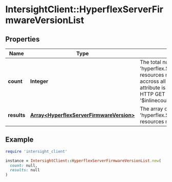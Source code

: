 # IntersightClient::HyperflexServerFirmwareVersionList

## Properties

| Name | Type | Description | Notes |
| ---- | ---- | ----------- | ----- |
| **count** | **Integer** | The total number of &#39;hyperflex.ServerFirmwareVersion&#39; resources matching the request, accross all pages. The &#39;Count&#39; attribute is included when the HTTP GET request includes the &#39;$inlinecount&#39; parameter. | [optional] |
| **results** | [**Array&lt;HyperflexServerFirmwareVersion&gt;**](HyperflexServerFirmwareVersion.md) | The array of &#39;hyperflex.ServerFirmwareVersion&#39; resources matching the request. | [optional] |

## Example

```ruby
require 'intersight_client'

instance = IntersightClient::HyperflexServerFirmwareVersionList.new(
  count: null,
  results: null
)
```

